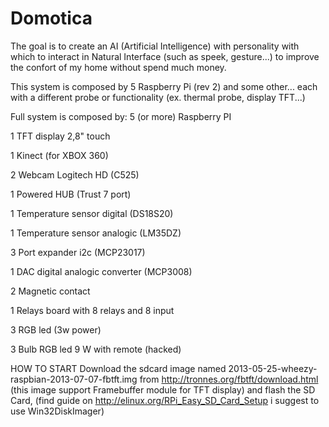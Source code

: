 Domotica
========
The goal is to create an AI (Artificial Intelligence) with personality with which to interact in Natural Interface (such as speek, gesture...) to improve the confort of my home without spend much money.

This system is composed by 5 Raspberry Pi (rev 2) and some other...
each with a different probe or functionality (ex. thermal probe, display TFT...)


Full system is composed by:
5 (or more) Raspberry PI

1 TFT display 2,8" touch

1 Kinect (for XBOX 360)

2 Webcam Logitech HD (C525)

1 Powered HUB (Trust 7 port)

1 Temperature sensor digital (DS18S20)

1 Temperature sensor analogic (LM35DZ)

3 Port expander i2c  (MCP23017)

1 DAC digital analogic converter (MCP3008)

2 Magnetic contact 

1 Relays board with 8 relays and 8 input 

3 RGB led  (3w power)

3 Bulb RGB led 9 W with remote (hacked)


HOW TO START
Download the sdcard image named 2013-05-25-wheezy-raspbian-2013-07-07-fbtft.img 
from http://tronnes.org/fbtft/download.html (this image support Framebuffer module for TFT display) and 
flash the SD Card, (find guide on http://elinux.org/RPi_Easy_SD_Card_Setup i suggest to use Win32DiskImager)
